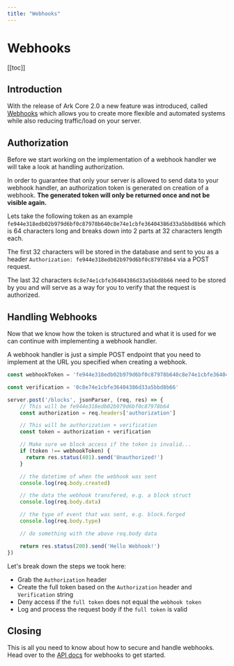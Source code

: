 ```yaml
---
title: "Webhooks"
---
```


# Webhooks

[[toc]]

## Introduction

With the release of Ark Core 2.0 a new feature was introduced, called [Webhooks](https://en.wikipedia.org/wiki/Webhook) which allows you to create more flexible and automated systems while also reducing traffic/load on your server.

## Authorization

Before we start working on the implementation of a webhook handler we will take a look at handling authorization.

In order to guarantee that only your server is allowed to send data to your webhook handler, an authorization token is generated on creation of a webhook. **The generated token will only be returned once and not be visible again.**

Lets take the following token as an example `fe944e318edb02b979d6bf0c87978b640c8e74e1cbfe36404386d33a5bbd8b66` which is 64 characters long and breaks down into 2 parts at 32 characters length each.

The first 32 characters will be stored in the database and sent to you as a header `Authorization: fe944e318edb02b979d6bf0c87978b64` via a POST request.

The last 32 characters `0c8e74e1cbfe36404386d33a5bbd8b66` need to be stored by you and will serve as a way for you to verify that the request is authorized.

## Handling Webhooks

Now that we know how the token is structured and what it is used for we can continue with implementing a webhook handler.

A webhook handler is just a simple POST endpoint that you need to implement at the URL you specified when creating a webhook.

```js
const webhookToken = 'fe944e318edb02b979d6bf0c87978b640c8e74e1cbfe36404386d33a5bbd8b66'

const verification = '0c8e74e1cbfe36404386d33a5bbd8b66'

server.post('/blocks', jsonParser, (req, res) => {
    // This will be fe944e318edb02b979d6bf0c87978b64
    const authorization = req.headers['authorization']

    // This will be authorization + verification
    const token = authorization + verification

    // Make sure we block access if the token is invalid...
    if (token !== webhookToken) {
      return res.status(401).send('Unauthorized!')
    }

    // the datetime of when the webhook was sent
    console.log(req.body.created)

    // the data the webhook transfered, e.g. a block struct
    console.log(req.body.data)

    // the type of event that was sent, e.g. block.forged
    console.log(req.body.type)

    // do something with the above req.body data

    return res.status(200).send('Hello Webhook!')
})
```

Let's break down the steps we took here:

- Grab the `Authorization` header
- Create the full token based on the `Authorization` header and `Verification` string
- Deny access if the `full token` does not equal the `webhook token`
- Log and process the request body if the `full token` is valid

## Closing

This is all you need to know about how to secure and handle webhooks. Head over to the [API docs](/api/webhooks/) for webhooks to get started.
